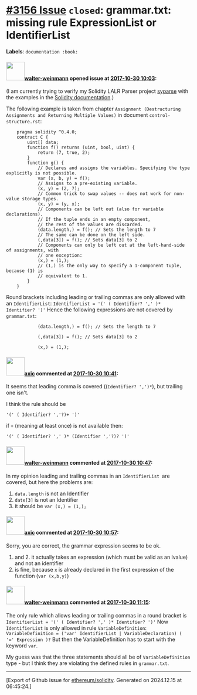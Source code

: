 # [\#3156 Issue](https://github.com/ethereum/solidity/issues/3156) `closed`: grammar.txt: missing rule ExpressionList or IdentifierList
**Labels**: `documentation :book:`


#### <img src="https://avatars.githubusercontent.com/u/1956149?u=f8593a6bb6acd2626bbb47dcd231360c8a9a2f6a&v=4" width="50">[walter-weinmann](https://github.com/walter-weinmann) opened issue at [2017-10-30 10:03](https://github.com/ethereum/solidity/issues/3156):

(I am currently trying to verify my Solidity LALR Parser project [syparse](https://github.com/walter-weinmann/syparse) with the examples in the [Solidity  documentation](https://github.com/ethereum/solidity/tree/develop/docs).)

The following example is taken from chapter `Assignment (Destructuring Assignments and Returning Multiple Values)` in document `control-structure.rst`:
```
    pragma solidity ^0.4.0;
    contract C {
        uint[] data;
        function f() returns (uint, bool, uint) {
            return (7, true, 2);
        }
        function g() {
            // Declares and assigns the variables. Specifying the type explicitly is not possible.
            var (x, b, y) = f();
            // Assigns to a pre-existing variable.
            (x, y) = (2, 7);
            // Common trick to swap values -- does not work for non-value storage types.
            (x, y) = (y, x);
            // Components can be left out (also for variable declarations).
            // If the tuple ends in an empty component,
            // the rest of the values are discarded.
            (data.length,) = f(); // Sets the length to 7
            // The same can be done on the left side.
            (,data[3]) = f(); // Sets data[3] to 2
            // Components can only be left out at the left-hand-side of assignments, with
            // one exception:
            (x,) = (1,);
            // (1,) is the only way to specify a 1-component tuple, because (1) is
            // equivalent to 1.
        }
    }
```
Round brackets including leading or trailing commas are only allowed with an `IdentifierList`:
`IdentifierList = '(' ( Identifier? ',' )* Identifier? ')'`
Hence the following expressions are not covered by `grammar.txt`:
```
            (data.length,) = f(); // Sets the length to 7

            (,data[3]) = f(); // Sets data[3] to 2

            (x,) = (1,);
```


#### <img src="https://avatars.githubusercontent.com/u/20340?v=4" width="50">[axic](https://github.com/axic) commented at [2017-10-30 10:41](https://github.com/ethereum/solidity/issues/3156#issuecomment-340406856):

It seems that leading comma is covered ((`Identifier? ',')*`), but trailing one isn't.

I think the rule should be
```
'(' ( Identifier? ','?)+ ')'
```

if `+` (meaning at least once) is not available then:
```
'(' ( Identifier? ',' )* (Identifier ','?)? ')'
```

#### <img src="https://avatars.githubusercontent.com/u/1956149?u=f8593a6bb6acd2626bbb47dcd231360c8a9a2f6a&v=4" width="50">[walter-weinmann](https://github.com/walter-weinmann) commented at [2017-10-30 10:47](https://github.com/ethereum/solidity/issues/3156#issuecomment-340408240):

In my  opinion leading and trailing commas in an `IdentifierList `are covered, but here the problems are:

1. `data.length` is not an Identifier 
2. `date[3]` is not an Identifier
3. it should be `var (x,) = (1,);`

#### <img src="https://avatars.githubusercontent.com/u/20340?v=4" width="50">[axic](https://github.com/axic) commented at [2017-10-30 10:57](https://github.com/ethereum/solidity/issues/3156#issuecomment-340410508):

Sorry, you are correct, the grammar expression seems to be ok.

1. and 2. it actually takes an expression (which must be valid as an lvalue) and not an identifier
3. is fine, because `x` is already declared in the first expression of the function (`var (x,b,y)`)

#### <img src="https://avatars.githubusercontent.com/u/1956149?u=f8593a6bb6acd2626bbb47dcd231360c8a9a2f6a&v=4" width="50">[walter-weinmann](https://github.com/walter-weinmann) commented at [2017-10-30 11:15](https://github.com/ethereum/solidity/issues/3156#issuecomment-340414414):

The only rule which allows leading or trailing commas in a round bracket is
`IdentifierList = '(' ( Identifier? ',' )* Identifier? ')'`
Now `IdentifierList` is only allowed in rule `VariableDefinition`:
`VariableDefinition = ('var' IdentifierList | VariableDeclaration) ( '=' Expression )?`
But then the VariableDefinition has to start with the keyword `var`.

My guess was that the three statements should all be of `VariableDefinition` type - but I think they are violating the defined rules in `grammar.txt`.


-------------------------------------------------------------------------------



[Export of Github issue for [ethereum/solidity](https://github.com/ethereum/solidity). Generated on 2024.12.15 at 06:45:24.]
